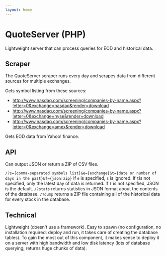 ```yaml
---
layout: home
---
```


# QuoteServer (PHP)

Lightweight server that can process queries for EOD and historical data.

## Scraper

The QuoteServer scraper runs every day and scrapes data from different sources for multiple exchanges.

Gets symbol listing from these sources:
* http://www.nasdaq.com/screening/companies-by-name.aspx?letter=0&exchange=nasdaq&render=download
* http://www.nasdaq.com/screening/companies-by-name.aspx?letter=0&exchange=nyse&render=download
* http://www.nasdaq.com/screening/companies-by-name.aspx?letter=0&exchange=amex&render=download

Gets EOD data from Yahoo! finance.

## API

Can output JSON or return a ZIP of CSV files.

`/?s={comma-separated symbols list}&e={exchange}&t={date or number of days in the past}&f={json|zip}` If `e` is specified, `s` is ignored. If `t`is not specified, only the latest day of data is returned. If `f` is not specified, JSON is the default.
`/?stats` returns statistics in JSON format about the contents of the database.
`/?dump` returns a ZIP file containing all of the historical data for every stock in the database.

## Technical

Lightweight (doesn't use a framework).
Easy to spawn (no configuration, no installation required: deploy and run, it takes care of creating the database tables).
To gain the most out of this component, it makes sense to deploy it on a server with high bandwidth and low disk latency (lots of database querying, returns huge chunks of data).

